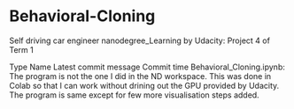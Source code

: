# Behavioral-Cloning
Self driving car engineer nanodegree_Learning by Udacity: Project 4 of Term 1


Type	Name	Latest commit message	Commit time
Behavioral_Cloning.ipynb: The program is not the one I did in the ND workspace. This was done in Colab so that I can work without drining out the GPU provided by Udacity. The program is same except for few more visualisation steps added.
